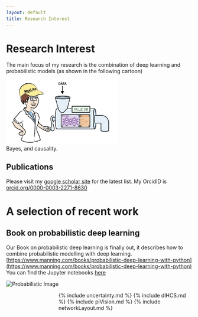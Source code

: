 ```yaml
---
layout: default
title: Research Interest
---
```

# Research Interest
The main focus of my research is the combination of deep learning and probabilistic models (as shown in the following cartoon) 
<div style="text-align: left;">
    <img src="imgs/ch05_00_opener.jpg" alt="image"  style="left;" width="300"><br>Bayes, and causality.
</div>

## Publications
Please visit my [google scholar site](https://scholar.google.ch/citations?user=T8hH3TMnFPwC&hl=de) for the latest list. My OrcidID is [orcid.org/0000-0003-2271-8630](https://orcid.org/0000-0003-2271-8630)

# A selection of recent work

## Book on probabilistic deep learning
Our Book on probabilistic deep learning is finally out, it describes how to combine probabilistic modelling with deep learning.
[https://www.manning.com/books/probabilistic-deep-learning-with-python](https://www.manning.com/books/probabilistic-deep-learning-with-python)
 You can find the Jupyter notebooks [here](https://tensorchiefs.github.io/dl_book/)

<div style="text-align: left;">
    <img src="imgs/probabilistic.jpg" alt="Probabilistic Image" style="float:left;" height="200">
</div><br>

{% include uncertainty.md %}
{% include dlHCS.md %}
{% include piVision.md %}
{% include networkLayout.md %}
